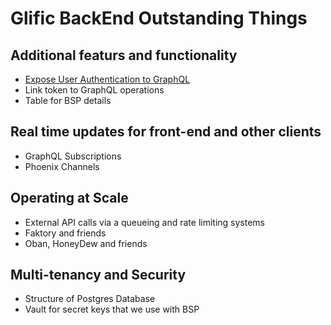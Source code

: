# Glific BackEnd Outstanding Things

## Additional featurs and functionality

  * [Expose User Authentication to GraphQL](https://github.com/danschultzer/pow/issues/61)
  * Link token to GraphQL operations
  * Table for BSP details

## Real time updates for front-end and other clients

  * GraphQL Subscriptions
  * Phoenix Channels

## Operating at Scale
  * External API calls via a queueing and rate limiting systems
  * Faktory and friends
  * Oban, HoneyDew and friends

## Multi-tenancy and Security
  * Structure of Postgres Database
  * Vault for secret keys that we use with BSP
